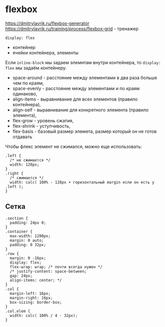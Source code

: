 # flexbox
https://dmitrylavrik.ru/flexbox-generator  
https://dmitrylavrik.ru/training/process/flexbox-grid - тренажер

`display: flex`
- контейнер
- ячейки контейнера, элементы

Если `inline-block` мы задаем элемнтам внутри контейнера, то `display: flex` мы задаём контейнеру.

- space-around - расстояние между элементами в два раза больше чем по краям,
- space-evenly - расстояние между элементами и по краям одинаково,
- align-items - выравнивание для всех элементов (правило контейнера),
- align-self - выравнивание для конкретного элемента (правило элемента),
- flex-grow - уровень сжатия,
- flex-shrink - уступчивость,
- flex-basis - базовый размер элемета, размер который он не готов отдавать

Чтобы флекс элемент не сжимался, можно еще использовать:

    .left {
      /* не сжимается */
      width: 128px;
    }
    .right {
      /* сжимается */
      width: calc( 100% - 128px + горизонтальный margin если он есть у .left );
    }

## Сетка

    .section {
      padding: 24px 0;
    }
    .container {
      max-width: 1200px;
      margin: 0 auto;
      padding: 0 32px;
    }
    .row {
      margin: 0 -16px;
      display: flex;
      flex-wrap: wrap; /* почти всегда нужен */
      /* justify-content: space-between;
      gap: 24px;
      align-items: center; */
    }
    .col {
      margin-left: 16px;
      margin-right: 16px;
      box-sizing: border-box;
    }
    .col.elem {
      width: calc( 100% / 4 - 32px);
    }
